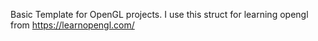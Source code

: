 Basic Template for OpenGL projects. I use this struct for learning opengl from https://learnopengl.com/
